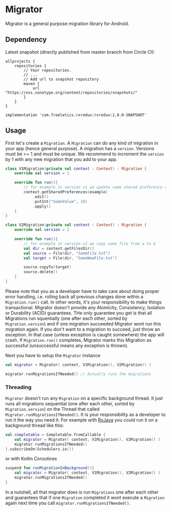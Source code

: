 # Migrator

Migrator is a general purpose migration library for Android.

## Dependency

Latest snapshot (directly published from master branch from Circle CI):

```
allprojects {
    repositories {
        // Your repositories.
        // ...
        // Add url to snapshot repository
        maven {
            url "https://oss.sonatype.org/content/repositories/snapshots/"
        }
    }
}

```


```
implementation 'com.freeletics.rxredux:rxredux:1.0.0-SNAPSHOT'

```

## Usage

First let's create a `Migration`. A `Migration` can do any kind of migration in your app (hence general purpose).
A migration has a `version`. Versions must be >= 1 and must be unique.
We recommend to increment the `version` by 1 with any new migration that you add to your app.

```kotlin
class V1Migration(private val context : Context) : Migration {
    override val version = 1

    override fun run(){
        // for example in version v1 we update some shared preference values
        context.getSharedPreferences(example)
            .edit()
            .putInt("SomeValue", 10)
            .apply()
    }
}
```

```kotlin
class V2Migration(private val context : Context) : Migration {
    override val version = 2

    override fun run(){
        // for example in version v2 we copy some file from a to b
        val dir = context.getFilesDir()
        val source = File(dir, "SomeFile.txt")
        val target = File(dir, "SomeNewFile.txt")

        source.copyTo(target)
        source.delete()
    }
}
```

Please note that you as a developer have to take care about doing proper error handling, i.e. rolling back all
previous changes done within a `Migration.run()` call.
In other words, it's your responsibility to make things transactional.
Migrator doesn't provide any Atomicity, Consistency, Isolation or Durability (ACID) guarantees.
THe only guarantee you get is that all Migrations run squentially (one after each other, sorted by `Migration.version`)
and if one migration succeeded Migrator wont run this migration again.
If you don't want to a migration to succeed, just throw an exception.
In that case (unless exception is caught somewhere) the app will crash.
If `Migration.run()` completes, Migrator marks this Migration as successful (unsuccessful means any exception is thrown).

Next you have to setup the `Migrator` instance
```kotlin
val migrator = Migrator( context, V1Migration(), V2Migration() )

migrator.runMigrationsIfNeeded() // Actually runs the migrations
```

### Threading
`Migrator` doesn't run any `Migration` on a specific background thread.
It just runs all migrations sequential (one after each other, sorted by `Migration.version`) on the Thread that called
`Migrator.runMigrationsIfNeeded()`.
It is your responsibility as a developer to run it the way you need it.
For example with [RxJava](https://github.com/ReactiveX/RxJava) you could run it on a background thread like this:

```kotlin
val completable = Completable.fromCallable {
    val migrator = Migrator( context, V1Migration(), V2Migration() )
    migrator.runMigrationsIfNeeded()
}.subscribeOn(Schedulers.io())
```

or with Kotlin Coroutines

```kotlin
suspend fun runMigrationInBackground(){
    val migrator = Migrator( context, V1Migration(), V2Migration() )
    migrator.runMigrationsIfNeeded()
}
```

In a nutshell, all that migrator does is run `Migrations` one after each other and guarantees that if one `Migration`
completed it wont execute a `Migration` again next time you call `migrator.runMigrationsIfNeeded()`.